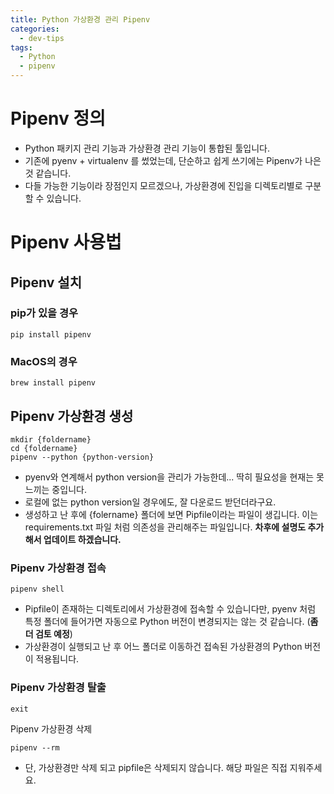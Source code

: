 ```yaml
---
title: Python 가상환경 관리 Pipenv
categories:
  - dev-tips
tags:
  - Python
  - pipenv
---
```


# Pipenv 정의
- Python 패키지 관리 기능과 가상환경 관리 기능이 통합된 툴입니다.
- 기존에 pyenv + virtualenv 를 썼었는데, 단순하고 쉽게 쓰기에는 Pipenv가 나은 것 같습니다.
- 다들 가능한 기능이라 장점인지 모르겠으나, 가상환경에 진입을 디렉토리별로 구분 할 수 있습니다. 

# Pipenv 사용법
## Pipenv 설치
### pip가 있을 경우
```shell
pip install pipenv
```
### MacOS의 경우
```shell
brew install pipenv
```

## Pipenv 가상환경 생성
```shell
mkdir {foldername}
cd {foldername}
pipenv --python {python-version}
```
* pyenv와 연계해서 python version을 관리가 가능한데... 딱히 필요성을 현재는 못느끼는 중입니다.
* 로컬에 없는  python version일 경우에도, 잘 다운로드 받던더라구요.
* 생성하고 난 후에 {folername} 폴더에 보면 Pipfile이라는 파일이 생깁니다. 이는 requirements.txt 파일 처럼 의존성을 관리해주는 파일입니다. **차후에 설명도 추가해서 업데이트 하겠습니다.**
### Pipenv 가상환경 접속
```shell
pipenv shell
```
* Pipfile이 존재하는 디렉토리에서 가상환경에 접속할 수 있습니다만, pyenv 처럼 특정 폴더에 들어가면 자동으로 Python 버전이 변경되지는 않는 것 같습니다. (**좀 더 검토 예정**)
* 가상환경이 실행되고 난 후 어느 폴더로 이동하건 접속된 가상환경의 Python 버전이 적용됩니다.
### Pipenv 가상환경 탈출
```shell
exit
```
Pipenv 가상환경 삭제
```shell
pipenv --rm
```
* 단, 가상환경만 삭제 되고 pipfile은 삭제되지 않습니다. 해당 파일은 직접 지워주세요.
